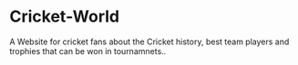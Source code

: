 # Cricket-World
A Website for cricket fans about the Cricket history, best team players and trophies that can be won in tournamnets..
